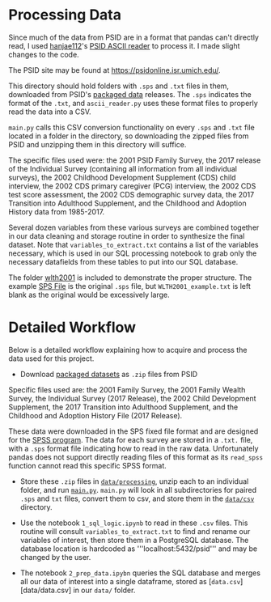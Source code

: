 # Processing Data

Since much of the data from PSID are in a format that pandas can't directly read, I used [hanjae112](https://github.com/hanjae1122)'s [PSID ASCII reader](https://github.com/hanjae1122/PSID) to process it. I made slight changes to the code.

The PSID site may be found at https://psidonline.isr.umich.edu/.

This directory should hold folders with ```.sps``` and ```.txt``` files in them, downloaded from PSID's [packaged data](https://simba.isr.umich.edu/data/PackagedData.aspx) releases. The ```.sps``` indicates the format of the ```.txt```, and ```ascii_reader.py``` uses these format files to properly read the data into a CSV.

```main.py``` calls this CSV conversion functionality on every ```.sps``` and ```.txt``` file located in a folder in the directory, so downloading the zipped files from PSID and unzipping them in this directory will suffice.

The specific files used were: the 2001 PSID Family Survey, the 2017 release of the Individual Survey (containing all information from all individual surveys), the 2002 Childhood Development Supplement (CDS) child interview, the 2002 CDS primary caregiver (PCG) interview, the 2002 CDS test score assessment, the 2002 CDS demographic survey data, the 2017 Transition into Adulthood Supplement, and the Childhood and Adoption History data from 1985-2017.

Several dozen variables from these various surveys are combined together in our data cleaning and storage routine in order to synthesize the final dataset. Note that ```variables_to_extract.txt``` contains a list of the variables necessary, which is used in our SQL processing notebook to grab only the necessary datafields from these tables to put into our SQL database.

The folder [wlth2001](wlth2001) is included to demonstrate the proper structure. The example [SPS File](wlth2001/WLTH2001_example.sps) is the original ```.sps``` file, but ```WLTH2001_example.txt``` is left blank as the original would be excessively large.

# Detailed Workflow

Below is a detailed workflow explaining how to acquire and process the data used for this project.

* Download [packaged datasets](https://simba.isr.umich.edu/data/PackagedData.aspx) as ```.zip``` files from PSID

Specific files used are: the 2001 Family Survey, the 2001 Family Wealth Survey, the Individual Survey (2017 Release), the 2002 Child Development Supplement, the 2017 Transition into Adulthood Supplement, and the Childhood and Adoption History File (2017 Release).

These data were downloaded in the SPS fixed file format and are designed for the [SPSS program](https://www.ibm.com/products/spss-statistics). The data for each survey are stored in a ```.txt.``` file, with a ```.sps``` format file indicating how to read in the raw data. Unfortunately pandas does not support directly reading files of this format as its ```read_spss``` function cannot read this specific SPSS format.

* Store these ```.zip``` files in [```data/processing```](data/processing), unzip each to an individual folder, and run [```main.py```](data/processing/main.py). ```main.py``` will look in all subdirectories for paired ```.sps``` and ```txt``` files, convert them to csv, and store them in the [```data/csv```](data/csv) directory.

* Use the notebook ```1_sql_logic.ipynb``` to read in these ```.csv``` files. This routine will consult ```variables_to_extract.txt``` to find and rename our variables of interest, then store them in a PostgreSQL database. The database location is hardcoded as '''localhost:5432/psid''' and may be changed by the user.

* The notebook ```2_prep_data.ipybn``` queries the SQL database and merges all our data of interest into a single dataframe, stored as [```data.csv```][data/data.csv] in our ```data/``` folder.